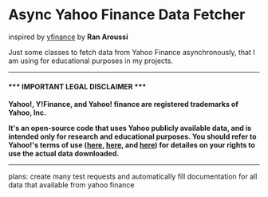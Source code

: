 # Async Yahoo Finance Data Fetcher

inspired by [yfinance](https://github.com/ranaroussi/yfinance/) by **Ran Aroussi**

Just some classes to fetch data from Yahoo Finance asynchronously,
that I am using for educational purposes in my projects.

---

#### \*\*\* IMPORTANT LEGAL DISCLAIMER \*\*\*

**Yahoo!, Y!Finance, and Yahoo! finance are registered trademarks of Yahoo, Inc.**

**It's an open-source code that uses Yahoo publicly available data, and is
intended only for research and educational purposes. You should refer to Yahoo!'s terms of use
([here](https://policies.yahoo.com/us/en/yahoo/terms/product-atos/apiforydn/index.htm),
[here](https://legal.yahoo.com/us/en/yahoo/terms/otos/index.html), and
[here](https://policies.yahoo.com/us/en/yahoo/terms/index.htm)) for
detailes on your rights to use the actual data downloaded.**

---

plans: create many test requests and automatically fill documentation
for all data that available from yahoo finance
